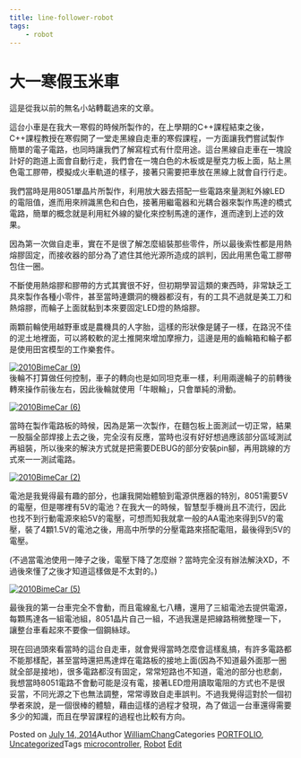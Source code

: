 ```yaml
---
title: line-follower-robot
tags:
    - robot 
---
```


大一寒假玉米車
=======

這是從我以前的無名小站轉載過來的文章。

這台小車是在我大一寒假的時候所製作的，在上學期的C++課程結束之後，C++課程教授在寒假開了一堂走黑線自走車的寒假課程，一方面讓我們嘗試製作簡單的電子電路，也同時讓我們了解寫程式有什麼用途。這台黑線自走車在一塊設計好的跑道上面會自動行走，我們會在一塊白色的木板或是壓克力板上面，貼上黑色電工膠帶，模擬成火車軌道的樣子，接著只需要把車放在黑線上就會自行行走。

我們當時是用8051單晶片所製作，利用放大器去搭配一些電路來量測紅外線LED的電阻值，進而用來辨識黑色和白色，接著用繼電器和光耦合器來製作馬達的橋式電路，簡單的概念就是利用紅外線的變化來控制馬達的運作，進而達到上述的效果。

因為第一次做自走車，實在不是很了解怎麼組裝那些零件，所以最後索性都是用熱熔膠固定，而接收器的部分為了遮住其他光源所造成的誤判，因此用黑色電工膠帶包住一圈。

不斷使用熱熔膠和膠帶的方式其實很不好，但初期學習這類的東西時，非常缺乏工具來製作各種小零件，甚至當時連鑽洞的機器都沒有，有的工具不過就是美工刀和熱熔膠，而輪子上面就黏到本來要固定LED燈的熱熔膠。

兩顆前輪使用越野車或是農機具的人字胎，這樣的形狀像是鏟子一樣，在路況不佳的泥土地裡面，可以將較軟的泥土推開來增加摩擦力，這邊是用的齒輪箱和輪子都是使用田宮模型的工作樂套件。

[![2010BimeCar (9)](https://c3.staticflickr.com/8/7122/27731634626_ace5be173a_b.jpg)](https://www.flickr.com/photos/141867282@N06/27731634626/in/album-72157669956449125/ "2010BimeCar (9)")  
後輪不打算做任何控制，車子的轉向也是如同坦克車一樣，利用兩邊輪子的前轉後轉來操作前後左右，因此後輪就使用「牛眼輪」，只會單純的滑動。

[![2010BimeCar (6)](https://c2.staticflickr.com/8/7595/27691427921_20d024fef3_b.jpg)](https://www.flickr.com/photos/141867282@N06/27691427921/in/album-72157669956449125/ "2010BimeCar (6)")

當時在製作電路板的時候，因為是第一次製作，在麵包板上面測試一切正常，結果一股腦全部焊接上去之後，完全沒有反應，當時也沒有好好想過應該部分區域測試再組裝，所以後來的解決方式就是把需要DEBUG的部分安裝pin腳，再用跳線的方式來一一測試電路。

[![2010BimeCar (2)](https://c6.staticflickr.com/8/7727/27154611413_eb76d1f482_b.jpg)](https://www.flickr.com/photos/141867282@N06/27154611413/in/album-72157669956449125/ "2010BimeCar (2)")

電池是我覺得最有趣的部分，也讓我開始體驗到電源供應器的特別，8051需要5V的電壓，但是哪裡有5V的電池？在我大一的時候，智慧型手機尚且不流行，因此也找不到行動電源來給5V的電壓，可想而知我就拿一般的AA電池來得到5V的電壓，裝了4顆1.5V的電池之後，用高中所學的分壓電路來搭配電阻，最後得到5V的電壓。

(不過當電池使用一陣子之後，電壓下降了怎麼辦？當時完全沒有辦法解決XD，不過後來懂了之後才知道這樣做是不太對的。)

[![2010BimeCar (5)](https://c7.staticflickr.com/8/7498/27153672614_52ffa54605_b.jpg)](https://www.flickr.com/photos/141867282@N06/27153672614/in/album-72157669956449125/ "2010BimeCar (5)")

最後我的第一台車完全不會動，而且電線亂七八糟，還用了三組電池去提供電源，每顆馬達各一組電池組，8051晶片自己一組，不過我還是把線路稍微整理一下，讓整台車看起來不要像一個鋼絲球。

現在回過頭來看當時的這台自走車，就會覺得當時怎麼會這樣亂搞，有許多電路都不能那樣配，甚至當時還把馬達焊在電路板的接地上面(因為不知道最外面那一圈就全部是接地)，很多電路都沒有固定，常常短路也不知道，電池的部分也悲劇，我想當時8051電路不會動可能是沒有電，接著LED燈用讀取電阻的方式也不是很妥當，不同光源之下也無法調整，常常導致自走車誤判。不過我覺得這對於一個初學者來說，是一個很棒的體驗，藉由這樣的過程才發現，為了做這一台車還得需要多少的知識，而且在學習課程的過程也比較有方向。

Posted on [July 14, 2014](http://192.168.1.233/2014/07/14/wintercamp_bimecar/)Author [WilliamChang](http://192.168.1.233/author/williamchang/)Categories [PORTFOLIO](http://192.168.1.233/category/portfolio/), [Uncategorized](http://192.168.1.233/category/uncategorized/)Tags [microcontroller](http://192.168.1.233/tag/microcontroller/), [Robot](http://192.168.1.233/tag/robot/) [Edit](http://192.168.1.233/wp-admin/post.php?post=1180&action=edit)
